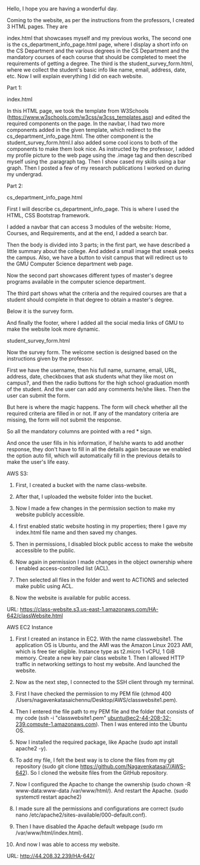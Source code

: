 Hello, I hope you are having a wonderful day. 

Coming to the website, as per the instructions from the professors, I created 3 HTML pages. They are 

index.html that showcases myself and my previous works, The second one is the cs_department_info_page.html page, where I display a short info on the CS Department and the various degrees in the CS Department and the mandatory courses of each course that should be completed to meet the requirements of getting a degree. The third is the student_survey_form.html, where we collect the student's basic info like name, email, address, date, etc. Now I will explain everything I did on each website.



Part 1:

index.html

In this HTML page, we took the template from W3Schools (https://www.w3schools.com/w3css/w3css_templates.asp) and edited the required components on the page. In the navbar, I had two more components added in the given template, which redirect to the cs_department_info_page.html. The other component is the student_survey_form.html.I also added some cool icons to both of the components to make them look nice. As instructed by the professor, I added my profile picture to the web page using the .image tag and then described myself using the .paragraph tag. Then I show cased my skills using a bar graph. Then I posted a few of my research publications I worked on during my undergrad.



Part 2:

cs_department_info_page.html



First I will describe cs_department_info_page. This is where I used the HTML, CSS Bootstrap framework.

I added a navbar that can access 3 modules of the website: Home, Courses, and Requirements, and at the end, I added a search bar.

Then the body is divided into 3 parts; in the first part, we have described a little summary about the college. And added a small image that sneak peeks the campus. Also, we have a button to visit campus that will redirect us to the GMU Computer Science department web page.

Now the second part showcases different types of master's degree programs available in the computer science department.

The third part shows what the criteria and the required courses are that a student should complete in that degree to obtain a master's degree.

Below it is the survey form.

And finally the footer, where I added all the social media links of GMU to make the website look more dynamic.



student_survey_form.html 



Now the survey form. The welcome section is designed based on the instructions given by the professor.

First we have the username, then his full name, surname, email, URL, address, date, checkboxes that ask students what they like most on campus?, and then the radio buttons for the high school graduation month of the student. And the user can add any comments he/she likes. Then the user can submit the form.

But here is where the magic happens. The form will check whether all the required criteria are filled in or not. If any of the mandatory criteria are missing, the form will not submit the response.

So all the mandatory columns are pointed with a red * sign.

And once the user fills in his information, if he/she wants to add another response, they don't have to fill in all the details again because we enabled the option auto fill, which will automatically fill in the previous details to make the user's life easy.



AWS S3:

1. First, I created a bucket with the name class-website.

2. After that, I uploaded the website folder into the bucket.

3. Now I made a few changes in the permission section to make my website publicly accessible.

4. I first enabled static website hosting in my properties; there I gave my index.html file name and then saved my changes.

5. Then in permissions, I disabled block public access to make the website accessible to the public.

6. Now again in permission I made changes in the object ownership where I enabled access-controlled list (ACL).

7. Then selected all files in the folder and went to ACTIONS and selected make public using ACL.

8. Now the website is available for public access.

URL: https://class-website.s3.us-east-1.amazonaws.com/HA-642/classWebsite.html



AWS EC2 Instance

1. First I created an instance in EC2. With the name classwebsite1. The application OS is Ubuntu, and the AMI was the Amazon Linux 2023 AMI, which is free tier eligible. Instance type as t2.micro 1 vCPU, 1 GiB memory. Create a new key pair class website 1. Then I allowed HTTP traffic in networking settings to host my website. And launched the website.

2. Now as the next step, I connected to the SSH client through my terminal.

3. First I have checked the permission to my PEM file (chmod 400 /Users/nagavenkatasaichennu/Desktop/AWS/classwebsite1.pem).

4. Then I entered the file path to my PEM file and the folder that consists of my code (ssh -i "classwebsite1.pem" ubuntu@ec2-44-208-32-239.compute-1.amazonaws.com). Then I was entered into the Ubuntu OS.

5. Now I installed the required package, like Apache (sudo apt install apache2 -y).

6. To add my file, I felt the best way is to clone the files from my git repository (sudo git clone https://github.com/Nagavenkatasai7/AWS-642). So I cloned the website files from the GitHub repository.

7. Now I configured the Apache to change the ownership (sudo chown -R www-data:www-data /var/www/html/). And restart the Apache. (sudo systemctl restart apache2)

8. I made sure all the permissions and configurations are correct (sudo nano /etc/apache2/sites-available/000-default.conf).

9. Then I have disabled the Apache default webpage (sudo rm /var/www/html/index.html). 

10. And now I was able to access my website.

URL: http://44.208.32.239/HA-642/







